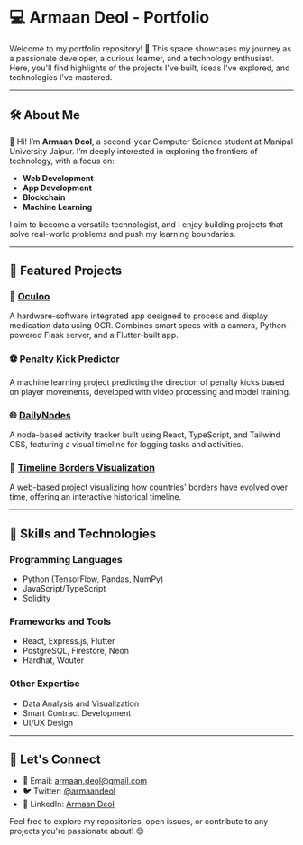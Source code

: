 # 💻 Armaan Deol - Portfolio  

Welcome to my portfolio repository! 🚀 This space showcases my journey as a passionate developer, a curious learner, and a technology enthusiast. Here, you'll find highlights of the projects I've built, ideas I've explored, and technologies I've mastered.  

---

## 🛠 About Me  

👋 Hi! I’m **Armaan Deol**, a second-year Computer Science student at Manipal University Jaipur. I’m deeply interested in exploring the frontiers of technology, with a focus on:  
- **Web Development**  
- **App Development**  
- **Blockchain**  
- **Machine Learning**  

I aim to become a versatile technologist, and I enjoy building projects that solve real-world problems and push my learning boundaries.  

---

## 📂 Featured Projects  

### 🔮 [Oculoo](https://github.com/armaandeol/oculoo)  
A hardware-software integrated app designed to process and display medication data using OCR. Combines smart specs with a camera, Python-powered Flask server, and a Flutter-built app.  

### ⚽ [Penalty Kick Predictor](https://github.com/armaandeol/penalty-kick-predictor)  
A machine learning project predicting the direction of penalty kicks based on player movements, developed with video processing and model training.  

### 🌐 [DailyNodes](https://github.com/armaandeol/dailynodes)  
A node-based activity tracker built using React, TypeScript, and Tailwind CSS, featuring a visual timeline for logging tasks and activities.  

### 📜 [Timeline Borders Visualization](https://github.com/armaandeol/timeline-borders)  
A web-based project visualizing how countries' borders have evolved over time, offering an interactive historical timeline.  

---

## 🌟 Skills and Technologies  

### Programming Languages  
- Python (TensorFlow, Pandas, NumPy)  
- JavaScript/TypeScript  
- Solidity  

### Frameworks and Tools  
- React, Express.js, Flutter  
- PostgreSQL, Firestore, Neon  
- Hardhat, Wouter  

### Other Expertise  
- Data Analysis and Visualization  
- Smart Contract Development  
- UI/UX Design  

---

## 🤝 Let's Connect  

- 📧 Email: armaan.deol@gmail.com  
- 🐦 Twitter: [@armaandeol](https://twitter.com/armaandeol)  
- 💼 LinkedIn: [Armaan Deol](https://www.linkedin.com/in/armaandeol/)  

Feel free to explore my repositories, open issues, or contribute to any projects you're passionate about! 😊  
